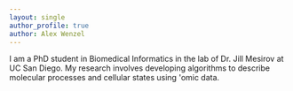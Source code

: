```yaml
---
layout: single
author_profile: true
author: Alex Wenzel
---
```


I am a PhD student in Biomedical Informatics in the lab of Dr. Jill Mesirov at UC San Diego. My research involves developing algorithms to describe molecular processes and cellular states using 'omic data.
